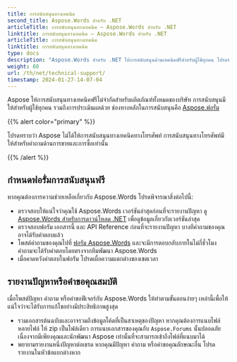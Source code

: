 ```yaml
---
title: การสนับสนุนทางเทคนิค
second_title: Aspose.Words สำหรับ .NET
articleTitle: การสนับสนุนทางเทคนิค – Aspose.Words สำหรับ .NET
linktitle: การสนับสนุนทางเทคนิค – Aspose.Words สำหรับ .NET
articleTitle: การสนับสนุนทางเทคนิค
linktitle: การสนับสนุนทางเทคนิค
type: docs
description: "Aspose.Words สำหรับ .NET ให้การสนับสนุนด้านเทคนิคฟรีสำหรับผู้ใช้ทุกคน โปรดรายงานคำถาม ปัญหา หรือคำขอคุณสมบัติของคุณโดยใช้ฟอรัมการสนับสนุน Aspose Free"
weight: 80
url: /th/net/technical-support/
timestamp: 2024-01-27-14-07-04
---
```


Aspose ให้การสนับสนุนทางเทคนิคฟรีไม่จำกัดสำหรับผลิตภัณฑ์ทั้งหมดของบริษัท การสนับสนุนมีให้สำหรับผู้ใช้ทุกคน รวมถึงการประเมินผลด้วย ช่องทางหลักในการสนับสนุนคือ [Aspose.ฟอรั่ม](https://forum.aspose.com/c/words/8)

{{% alert color="primary" %}}

โปรดทราบว่า Aspose ไม่ได้ให้การสนับสนุนทางเทคนิคทางโทรศัพท์ การสนับสนุนทางโทรศัพท์มีให้สำหรับคำถามด้านการขายและการซื้อเท่านั้น

{{% /alert %}}

## กำหนดฟอรั่มการสนับสนุนฟรี

หากคุณต้องการความช่วยเหลือเกี่ยวกับ Aspose.Words โปรดพิจารณาสิ่งต่อไปนี้:

* ตรวจสอบให้แน่ใจว่าคุณใช้ Aspose.Words เวอร์ชันล่าสุดก่อนที่จะรายงานปัญหา ดู [Aspose.Words สำหรับการดาวน์โหลด .NET](https://www.nuget.org/packages/Aspose.Words/) เพื่อดูข้อมูลเกี่ยวกับเวอร์ชันล่าสุด
* ตรวจสอบฟอรัม เอกสารนี้ และ API Reference ก่อนที่จะรายงานปัญหา บางทีคำถามของคุณอาจได้รับคำตอบแล้ว
* โพสต์คำถามของคุณไปที่ [ฟอรัม Aspose.Words](https://forum.aspose.com/c/words/8) และจะมีการตอบกลับภายในไม่กี่ชั่วโมง คำถามจะได้รับคำตอบโดยตรงจากทีมพัฒนา Aspose.Words
* เมื่อคาดหวังคำตอบในฟอรัม โปรดเผื่อความแตกต่างของเขตเวลา

## รายงานปัญหาหรือคำขอคุณสมบัติ

เมื่อโพสต์ปัญหา คำถาม หรือคำขอฟีเจอร์กับ Aspose.Words ให้ทำตามขั้นตอนง่ายๆ เหล่านี้เพื่อให้แน่ใจว่าจะได้รับการแก้ไขอย่างมีประสิทธิภาพสูงสุด

* รวมเอกสารต้นฉบับและอาจรวมถึงข้อมูลโค้ดที่เป็นสาเหตุของปัญหา หากคุณต้องการแนบไฟล์หลายไฟล์ ให้ zip เป็นไฟล์เดียว การแนบเอกสารของคุณกับ `Aspose.Forums` นั้นปลอดภัย เนื่องจากมีเพียงคุณและนักพัฒนา Aspose เท่านั้นที่จะสามารถเข้าถึงไฟล์ที่แนบมาได้
* พยายามรายงานหนึ่งปัญหาต่อเธรด หากคุณมีปัญหา คำถาม หรือคำขอคุณลักษณะอื่น โปรดรายงานในหัวข้อแยกต่างหาก
